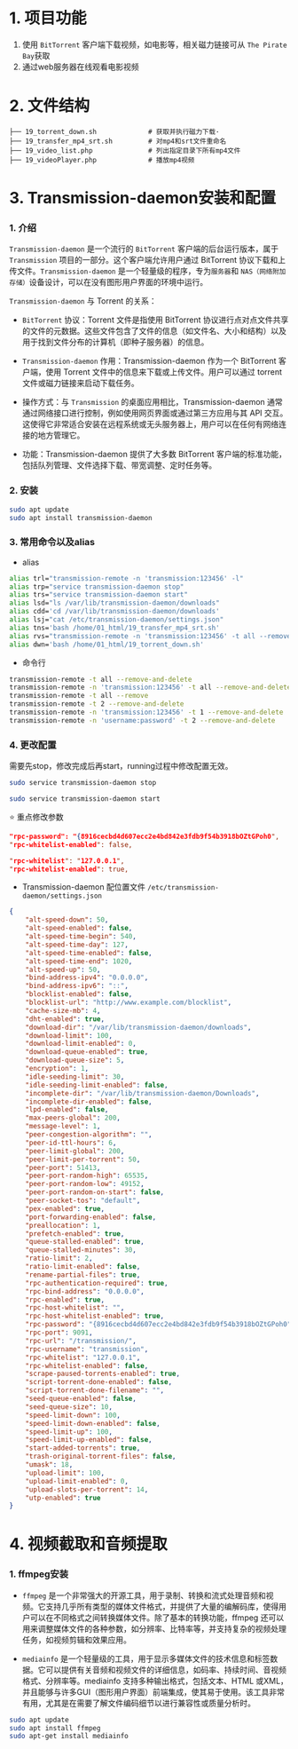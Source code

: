# 1. 项目功能

1. 使用 `BitTorrent` 客户端下载视频，如电影等，相关磁力链接可从 `The Pirate Bay`获取
2. 通过web服务器在线观看电影视频



# 2. 文件结构

```
├── 19_torrent_down.sh             # 获取并执行磁力下载·
├── 19_transfer_mp4_srt.sh         # 对mp4和srt文件重命名
├── 19_video_list.php              # 列出指定目录下所有mp4文件
├── 19_videoPlayer.php             # 播放mp4视频

```


# 3. Transmission-daemon安装和配置

### 1. 介绍

`Transmission-daemon` 是一个流行的 `BitTorrent` 客户端的后台运行版本，属于 `Transmission` 项目的一部分。这个客户端允许用户通过 BitTorrent 协议下载和上传文件。`Transmission-daemon` 是一个轻量级的程序，专为`服务器`和 `NAS（网络附加存储）`设备设计，可以在没有图形用户界面的环境中运行。

`Transmission-daemon` 与 Torrent 的关系：

- `BitTorrent` 协议：Torrent 文件是指使用 BitTorrent 协议进行点对点文件共享的文件的元数据。这些文件包含了文件的信息（如文件名、大小和结构）以及用于找到文件分布的计算机（即种子服务器）的信息。

- `Transmission-daemon` 作用：Transmission-daemon 作为一个 BitTorrent 客户端，使用 Torrent 文件中的信息来下载或上传文件。用户可以通过 torrent 文件或磁力链接来启动下载任务。

- 操作方式：与 `Transmission` 的桌面应用相比，Transmission-daemon 通常通过网络接口进行控制，例如使用网页界面或通过第三方应用与其 API 交互。这使得它非常适合安装在远程系统或无头服务器上，用户可以在任何有网络连接的地方管理它。

- 功能：Transmission-daemon 提供了大多数 BitTorrent 客户端的标准功能，包括队列管理、文件选择下载、带宽调整、定时任务等。



### 2. 安装

```bash
sudo apt update
sudo apt install transmission-daemon
```

### 3. 常用命令以及alias

- alias

```bash
alias trl="transmission-remote -n 'transmission:123456' -l"
alias trp="service transmission-daemon stop"
alias trs="service transmission-daemon start"
alias lsd="ls /var/lib/transmission-daemon/downloads"
alias cdd='cd /var/lib/transmission-daemon/downloads'
alias lsj="cat /etc/transmission-daemon/settings.json"
alias tns='bash /home/01_html/19_transfer_mp4_srt.sh'
alias rvs="transmission-remote -n 'transmission:123456' -t all --remove-and-delete"
alias dwn='bash /home/01_html/19_torrent_down.sh'
```

- 命令行

```bash
transmission-remote -t all --remove-and-delete
transmission-remote -n 'transmission:123456' -t all --remove-and-delete   # 删除所有的种子
transmission-remote -t all --remove
transmission-remote -t 2 --remove-and-delete
transmission-remote -n 'transmission:123456' -t 1 --remove-and-delete
transmission-remote -n 'username:password' -t 2 --remove-and-delete
```

### 4. 更改配置

需要先stop，修改完成后再start，running过程中修改配置无效。

```bash
sudo service transmission-daemon stop

sudo service transmission-daemon start
```

⭐ 重点修改参数

```json
"rpc-password": "{8916cecbd4d607ecc2e4bd842e3fdb9f54b3918bOZtGPoh0",     // 初始化密码，设置明文，start后自动加密
"rpc-whitelist-enabled": false,                                          // 由true改为false之后在网页上是可以访问的， 不推荐

"rpc-whitelist": "127.0.0.1",                                            // 白名单中只有本地回环地址
"rpc-whitelist-enabled": true,                                           // 开启白名单，只允许本地回环地址以及限定ip通过web界面访问
```


- Transmission-daemon 配位置文件 `/etc/transmission-daemon/settings.json`


```json
{
    "alt-speed-down": 50,
    "alt-speed-enabled": false,
    "alt-speed-time-begin": 540,
    "alt-speed-time-day": 127,
    "alt-speed-time-enabled": false,
    "alt-speed-time-end": 1020,
    "alt-speed-up": 50,
    "bind-address-ipv4": "0.0.0.0",
    "bind-address-ipv6": "::",
    "blocklist-enabled": false,
    "blocklist-url": "http://www.example.com/blocklist",
    "cache-size-mb": 4,
    "dht-enabled": true,
    "download-dir": "/var/lib/transmission-daemon/downloads",
    "download-limit": 100,
    "download-limit-enabled": 0,
    "download-queue-enabled": true,
    "download-queue-size": 5,
    "encryption": 1,
    "idle-seeding-limit": 30,
    "idle-seeding-limit-enabled": false,
    "incomplete-dir": "/var/lib/transmission-daemon/Downloads",
    "incomplete-dir-enabled": false,
    "lpd-enabled": false,
    "max-peers-global": 200,
    "message-level": 1,
    "peer-congestion-algorithm": "",
    "peer-id-ttl-hours": 6,
    "peer-limit-global": 200,
    "peer-limit-per-torrent": 50,
    "peer-port": 51413,
    "peer-port-random-high": 65535,
    "peer-port-random-low": 49152,
    "peer-port-random-on-start": false,
    "peer-socket-tos": "default",
    "pex-enabled": true,
    "port-forwarding-enabled": false,
    "preallocation": 1,
    "prefetch-enabled": true,
    "queue-stalled-enabled": true,
    "queue-stalled-minutes": 30,
    "ratio-limit": 2,
    "ratio-limit-enabled": false,
    "rename-partial-files": true,
    "rpc-authentication-required": true,
    "rpc-bind-address": "0.0.0.0",
    "rpc-enabled": true,
    "rpc-host-whitelist": "",
    "rpc-host-whitelist-enabled": true,
    "rpc-password": "{8916cecbd4d607ecc2e4bd842e3fdb9f54b3918bOZtGPoh0",
    "rpc-port": 9091,
    "rpc-url": "/transmission/",
    "rpc-username": "transmission",
    "rpc-whitelist": "127.0.0.1",
    "rpc-whitelist-enabled": false,
    "scrape-paused-torrents-enabled": true,
    "script-torrent-done-enabled": false,
    "script-torrent-done-filename": "",
    "seed-queue-enabled": false,
    "seed-queue-size": 10,
    "speed-limit-down": 100,
    "speed-limit-down-enabled": false,
    "speed-limit-up": 100,
    "speed-limit-up-enabled": false,
    "start-added-torrents": true,
    "trash-original-torrent-files": false,
    "umask": 18,
    "upload-limit": 100,
    "upload-limit-enabled": 0,
    "upload-slots-per-torrent": 14,
    "utp-enabled": true
}
```


# 4. 视频截取和音频提取

### 1. ffmpeg安装

- `ffmpeg` 是一个非常强大的开源工具，用于录制、转换和流式处理音频和视频。它支持几乎所有类型的媒体文件格式，并提供了大量的编解码库，使得用户可以在不同格式之间转换媒体文件。除了基本的转换功能，ffmpeg 还可以用来调整媒体文件的各种参数，如分辨率、比特率等，并支持复杂的视频处理任务，如视频剪辑和效果应用。

- `mediainfo` 是一个轻量级的工具，用于显示多媒体文件的技术信息和标签数据。它可以提供有关音频和视频文件的详细信息，如码率、持续时间、音视频格式、分辨率等。mediainfo 支持多种输出格式，包括文本、HTML 或XML，并且能够与许多GUI（图形用户界面）前端集成，使其易于使用。该工具非常有用，尤其是在需要了解文件编码细节以进行兼容性或质量分析时。

```bash
sudo apt update
sudo apt install ffmpeg
sudo apt-get install mediainfo
```














